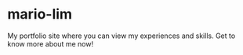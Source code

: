 # mario-lim
My portfolio site where you can view my experiences and skills. Get to know more about me now!
